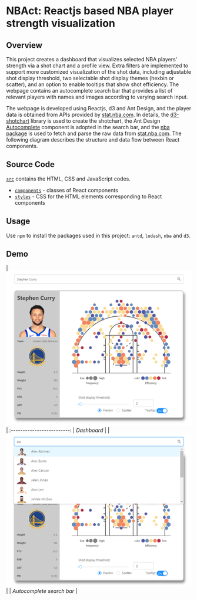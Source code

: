 # NBAct: Reactjs based NBA player strength visualization

 ## Overview
 This project creates a dashboard that visualizes selected NBA players' strength via a shot chart and a profile view. Extra filters are implemented to support more customized visualization of the shot data, including adjustable shot display threshold, two selectable shot display themes (hexbin or scatter), and an option to enable tooltips that show shot efficiency. The webpage contains an autocomplete search bar that provides a list of relevant players with names and images according to varying search input.  
 
 The webpage is developed using Reactjs, d3 and Ant Design, and the player data is obtained from APIs provided by [stat.nba.com](https://stats.nba.com/). In details, the [d3-shotchart](https://www.npmjs.com/package/d3-shotchart) library is used to create the shotchart, the Ant Design [Autocomplete](https://ant.design/components/auto-complete/) component is adopted in the search bar, and the [nba package](https://github.com/bttmly/nba) is used to fetch and parse the raw data from [stat.nba.com](https://stats.nba.com/). The following diagram describes the structure and data flow between React components.
 
 
 
 
 
 ## Source Code
 [`src`](src) contains the HTML, CSS and JavaScript codes. 
 * [`components`](src/components) - classes of React components
 * [`styles`](src/styles) - CSS for the HTML elements corresponding to React components

## Usage
Use `npm` to install the packages used in this project: `antd`, `lodash`, `nba` and `d3`. 
 
 ## Demo
| <img src="demo/dashboard.PNG" width="700"> |
:-------------------------:
| <em>Dashboard</em> |
| <img src="demo/search-bar.png" width="700"> |
| <em>Autocomplete search bar</em> |
